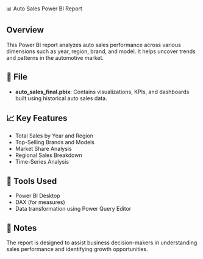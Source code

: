 📊 Auto Sales Power BI Report

##  Overview
This Power BI report analyzes auto sales performance across various dimensions such as year, region, brand, and model. It helps uncover trends and patterns in the automotive market.

## 📁 File
- **auto_sales_final.pbix**: Contains visualizations, KPIs, and dashboards built using historical auto sales data.

## 📈 Key Features
- Total Sales by Year and Region
- Top-Selling Brands and Models
- Market Share Analysis
- Regional Sales Breakdown
- Time-Series Analysis

## 🧰 Tools Used
- Power BI Desktop
- DAX (for measures)
- Data transformation using Power Query Editor

## 📌 Notes
The report is designed to assist business decision-makers in understanding sales performance and identifying growth opportunities.

